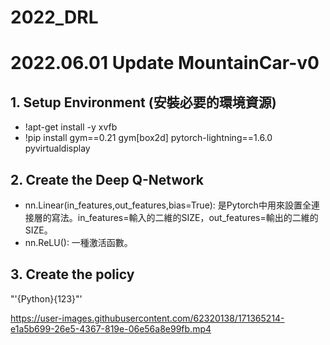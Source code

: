 # 2022_DRL
# 2022.06.01 Update MountainCar-v0
## 1. Setup Environment (安裝必要的環境資源)
- !apt-get install -y xvfb
- !pip install gym==0.21 gym[box2d] pytorch-lightning==1.6.0 pyvirtualdisplay
## 2. Create the Deep Q-Network
- nn.Linear(in_features,out_features,bias=True): 是Pytorch中用來設置全連接層的寫法。in_features=輸入的二維的SIZE，out_features=輸出的二維的SIZE。
- nn.ReLU(): 一種激活函數。
## 3. Create the policy
"'{Python}<space>{123}"'
  
  

https://user-images.githubusercontent.com/62320138/171365214-e1a5b699-26e5-4367-819e-06e56a8e99fb.mp4


